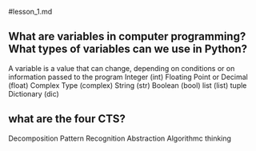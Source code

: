 #lesson_1.md

## What are variables in computer programming? What types of variables can we use in Python?
A variable is a value that can change, depending on conditions or on information passed to the program
Integer (int)
Floating Point or Decimal (float)
Complex Type (complex)
String (str)
Boolean (bool)
list (list)
tuple
Dictionary (dic)

## what are the four CTS?
Decomposition
Pattern Recognition
Abstraction
Algorithmc thinking


